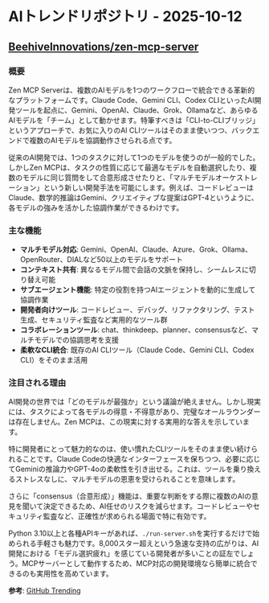 # AIトレンドリポジトリ - 2025-10-12

## [BeehiveInnovations/zen-mcp-server](https://github.com/BeehiveInnovations/zen-mcp-server)

### 概要
Zen MCP Serverは、複数のAIモデルを1つのワークフローで統合できる革新的なプラットフォームです。Claude Code、Gemini CLI、Codex CLIといったAI開発ツールを起点に、Gemini、OpenAI、Claude、Grok、Ollamaなど、あらゆるAIモデルを「チーム」として動かせます。特筆すべきは「CLI-to-CLIブリッジ」というアプローチで、お気に入りのAI CLIツールはそのまま使いつつ、バックエンドで複数のAIモデルを協調動作させられる点です。

従来のAI開発では、1つのタスクに対して1つのモデルを使うのが一般的でした。しかしZen MCPは、タスクの性質に応じて最適なモデルを自動選択したり、複数のモデルに同じ質問をして合意形成させたりと、「マルチモデルオーケストレーション」という新しい開発手法を可能にします。例えば、コードレビューはClaude、数学的推論はGemini、クリエイティブな提案はGPT-4というように、各モデルの強みを活かした協調作業ができるわけです。

### 主な機能
- **マルチモデル対応**: Gemini、OpenAI、Claude、Azure、Grok、Ollama、OpenRouter、DIALなど50以上のモデルをサポート
- **コンテキスト共有**: 異なるモデル間で会話の文脈を保持し、シームレスに切り替え可能
- **サブエージェント機能**: 特定の役割を持つAIエージェントを動的に生成して協調作業
- **開発者向けツール**: コードレビュー、デバッグ、リファクタリング、テスト生成、セキュリティ監査など実用的なツール群
- **コラボレーションツール**: chat、thinkdeep、planner、consensusなど、マルチモデルでの協調思考を支援
- **柔軟なCLI統合**: 既存のAI CLIツール（Claude Code、Gemini CLI、Codex CLI）をそのまま活用

### 注目される理由
AI開発の世界では「どのモデルが最強か」という議論が絶えません。しかし現実には、タスクによって各モデルの得意・不得意があり、完璧なオールラウンダーは存在しません。Zen MCPは、この現実に対する実用的な答えを示しています。

特に開発者にとって魅力的なのは、使い慣れたCLIツールをそのまま使い続けられることです。Claude Codeの快適なインターフェースを保ちつつ、必要に応じてGeminiの推論力やGPT-4oの柔軟性を引き出せる。これは、ツールを乗り換えるストレスなしに、マルチモデルの恩恵を受けられることを意味します。

さらに「consensus（合意形成）」機能は、重要な判断をする際に複数のAIの意見を聞いて決定できるため、AI任せのリスクを減らせます。コードレビューやセキュリティ監査など、正確性が求められる場面で特に有効です。

Python 3.10以上と各種APIキーがあれば、`./run-server.sh`を実行するだけで始められる手軽さも魅力です。8,000スター超えという急速な支持の広がりは、AI開発における「モデル選択疲れ」を感じている開発者が多いことの証左でしょう。MCPサーバーとして動作するため、MCP対応の開発環境なら簡単に統合できるのも実用性を高めています。

**参考**: [GitHub Trending](https://github.com/trending?since=weekly)

